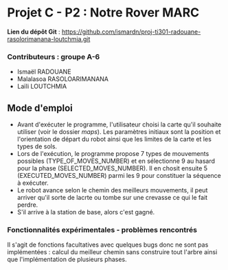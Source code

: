 # Projet C - P2 : Notre Rover MARC

**Lien du dépôt Git** : https://github.com/ismardn/proj-ti301-radouane-rasolorimanana-loutchmia.git

### Contributeurs : groupe A-6
- Ismaël RADOUANE
- Malalasoa RASOLOARIMANANA
- Laïli LOUTCHMIA

## Mode d'emploi
- Avant d'exécuter le programme, l'utilisateur choisi la carte qu'il souhaite utiliser (voir le dossier *maps*). Les paramètres initiaux sont la position et l'orientation de départ du robot ainsi que les limites de la carte et les types de sols. 
- Lors de l'exécution, le programme propose 7 types de mouvements possibles (TYPE_OF_MOVES_NUMBER) et en sélectionne 9 au hasard pour la phase (SELECTED_MOVES_NUMBER). Il en chosit ensuite 5 (EXECUTED_MOVES_NUMBER) parmi les 9 pour constituer la séquence à exécuter.
- Le robot avance selon le chemin des meilleurs mouvements, il peut arriver qu'il sorte de lacrte ou tombe sur une crevasse ce qui le fait perdre.
- S'il arrive à la station de base, alors c'est gagné.

### Fonctionnalités expérimentales - problèmes rencontrés
Il s'agit de fonctions facultatives avec quelques bugs donc ne sont pas implémentées : calcul du meilleur chemin sans construire tout l'arbre ainsi que l'implémentation de plusieurs phases.







